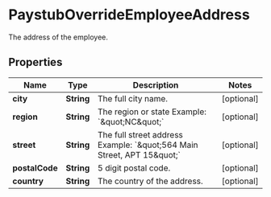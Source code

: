 

# PaystubOverrideEmployeeAddress

The address of the employee.

## Properties

| Name | Type | Description | Notes |
|------------ | ------------- | ------------- | -------------|
|**city** | **String** | The full city name. |  [optional] |
|**region** | **String** | The region or state Example: &#x60;\&quot;NC\&quot;&#x60; |  [optional] |
|**street** | **String** | The full street address Example: &#x60;\&quot;564 Main Street, APT 15\&quot;&#x60; |  [optional] |
|**postalCode** | **String** | 5 digit postal code. |  [optional] |
|**country** | **String** | The country of the address. |  [optional] |



